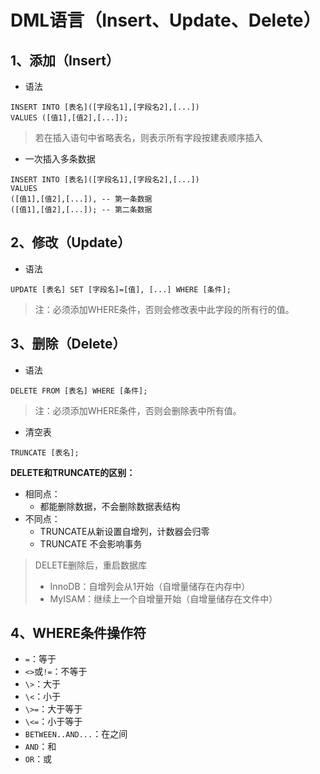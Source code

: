 # DML语言（Insert、Update、Delete）

## 1、添加（Insert）

- 语法

```mysql
INSERT INTO [表名]([字段名1],[字段名2],[...])
VALUES ([值1],[值2],[...]);
```

> 若在插入语句中省略表名，则表示所有字段按建表顺序插入

- 一次插入多条数据

```mysql
INSERT INTO [表名]([字段名1],[字段名2],[...])
VALUES 
([值1],[值2],[...]), -- 第一条数据
([值1],[值2],[...]); -- 第二条数据
```

## 2、修改（Update）

- 语法

```mysql
UPDATE [表名] SET [字段名]=[值], [...] WHERE [条件];
```

> 注：必须添加WHERE条件，否则会修改表中此字段的所有行的值。

## 3、删除（Delete）

- 语法

```mysql
DELETE FROM [表名] WHERE [条件];
```

> 注：必须添加WHERE条件，否则会删除表中所有值。

- 清空表

```mysql
TRUNCATE [表名];
```

**DELETE和TRUNCATE的区别：**

- 相同点：
  - 都能删除数据，不会删除数据表结构
- 不同点：
  - TRUNCATE从新设置自增列，计数器会归零
  - TRUNCATE 不会影响事务

> DELETE删除后，重启数据库
>
> - InnoDB：自增列会从1开始（自增量储存在内存中）
> - MyISAM：继续上一个自增量开始（自增量储存在文件中）

## 4、WHERE条件操作符

- `=`：等于
- `<>`或`!=`：不等于
- `\>`：大于
- `\<`：小于
- `\>=`：大于等于
- `\<=`：小于等于
- `BETWEEN..AND...`：在之间
- `AND`：和
- `OR`：或